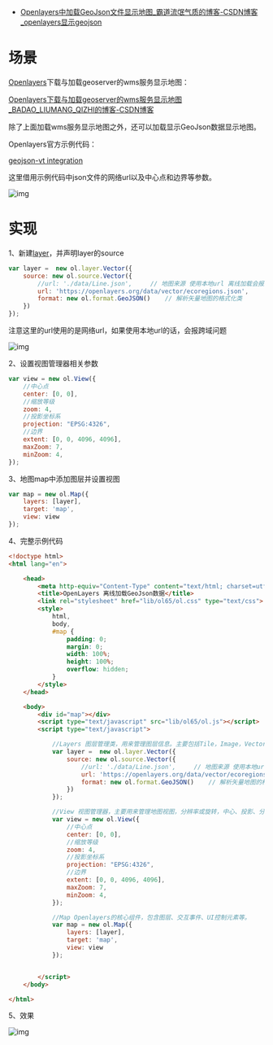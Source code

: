- [Openlayers中加载GeoJson文件显示地图_霸道流氓气质的博客-CSDN博客_openlayers显示geojson](https://blog.csdn.net/BADAO_LIUMANG_QIZHI/article/details/122883878)

# 场景

[Openlayers](https://so.csdn.net/so/search?q=Openlayers&spm=1001.2101.3001.7020)下载与加载geoserver的wms服务显示地图：

[Openlayers下载与加载geoserver的wms服务显示地图_BADAO_LIUMANG_QIZHI的博客-CSDN博客](https://blog.csdn.net/BADAO_LIUMANG_QIZHI/article/details/114320531)

除了上面加载wms服务显示地图之外，还可以加载显示GeoJson数据显示地图。

Openlayers官方示例代码：

[geojson-vt integration](https://openlayers.org/en/latest/examples/geojson-vt.html)

这里借用示例代码中json文件的网络url以及中心点和边界等参数。



![img](https://img-blog.csdnimg.cn/fbab1d89184a459cb67523b6c385bb69.png?x-oss-process=image/watermark,type_d3F5LXplbmhlaQ,shadow_50,text_Q1NETiBA6Zy46YGT5rWB5rCT5rCU6LSo,size_20,color_FFFFFF,t_70,g_se,x_16)

 

# 实现

1、新建[layer](https://so.csdn.net/so/search?q=layer&spm=1001.2101.3001.7020)，并声明layer的source

```javascript
var layer =  new ol.layer.Vector({
    source: new ol.source.Vector({
        //url: './data/Line.json',     // 地图来源 使用本地url 离线加载会报跨域问题
        url: 'https://openlayers.org/data/vector/ecoregions.json',     // 地图来源           
        format: new ol.format.GeoJSON()    // 解析矢量地图的格式化类
    })
});
```

注意这里的url使用的是网络url，如果使用本地url的话，会报跨域问题

![img](https://img-blog.csdnimg.cn/e20183a86e134a1d8b8c24fc18dfe29d.png?x-oss-process=image/watermark,type_d3F5LXplbmhlaQ,shadow_50,text_Q1NETiBA6Zy46YGT5rWB5rCT5rCU6LSo,size_20,color_FFFFFF,t_70,g_se,x_16)

2、设置视图管理器相关参数

```javascript
var view = new ol.View({
    //中心点
    center: [0, 0],
    //缩放等级
    zoom: 4,
    //投影坐标系
    projection: "EPSG:4326",
    //边界
    extent: [0, 0, 4096, 4096],
    maxZoom: 7,
    minZoom: 4,
});
```

3、地图map中添加图层并设置视图

```javascript
var map = new ol.Map({
    layers: [layer],
    target: 'map',
    view: view
});
```

4、完整示例代码

```html
<!doctype html>
<html lang="en">

    <head>
        <meta http-equiv="Content-Type" content="text/html; charset=utf-8" />
        <title>OpenLayers 离线加载GeoJson数据</title>
        <link rel="stylesheet" href="lib/ol65/ol.css" type="text/css">
        <style>
            html,
            body,
            #map {
                padding: 0;
                margin: 0;
                width: 100%;
                height: 100%;
                overflow: hidden;
            }
        </style>
    </head>

    <body>
        <div id="map"></div>
        <script type="text/javascript" src="lib/ol65/ol.js"></script>
        <script type="text/javascript">

            //Layers 图层管理类，用来管理图层信息。主要包括Tile，Image，Vector，VectorTile等图层。
            var layer =  new ol.layer.Vector({
                source: new ol.source.Vector({
                    //url: './data/Line.json',     // 地图来源 使用本地url 离线加载会报跨域问题
                    url: 'https://openlayers.org/data/vector/ecoregions.json',     // 地图来源           
                    format: new ol.format.GeoJSON()    // 解析矢量地图的格式化类
                })
            });

            //View 视图管理器，主要用来管理地图视图，分辨率或旋转，中心、投影、分辨率、缩放级别等。
            var view = new ol.View({
                //中心点
                center: [0, 0],
                //缩放等级
                zoom: 4,
                //投影坐标系
                projection: "EPSG:4326",
                //边界
                extent: [0, 0, 4096, 4096],
                maxZoom: 7,
                minZoom: 4,
            });

            //Map Openlayers的核心组件，包含图层、交互事件、UI控制元素等。
            var map = new ol.Map({
                layers: [layer],
                target: 'map',
                view: view
            });


        </script>
    </body>

</html>
```

5、效果

![img](https://img-blog.csdnimg.cn/ca145d493f56484a855ad482bee4c61d.gif)

 